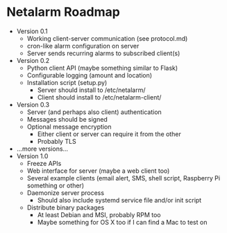 Netalarm Roadmap
================

* Version 0.1
  * Working client-server communication (see protocol.md)
  * cron-like alarm configuration on server
  * Server sends recurring alarms to subscribed client(s)
* Version 0.2
  * Python client API (maybe something similar to Flask)
  * Configurable logging (amount and location)
  * Installation script (setup.py)
    * Server should install to /etc/netalarm/
    * Client should install to /etc/netalarm-client/
* Version 0.3
  * Server (and perhaps also client) authentication
  * Messages should be signed
  * Optional message encryption
    * Either client or server can require it from the other
    * Probably TLS
* ...more versions...
* Version 1.0
  * Freeze APIs
  * Web interface for server (maybe a web client too)
  * Several example clients (email alert, SMS, shell script, Raspberry Pi something or other)
  * Daemonize server process
    * Should also include systemd service file and/or init script
  * Distribute binary packages
    * At least Debian and MSI, probably RPM too
    * Maybe something for OS X too if I can find a Mac to test on
